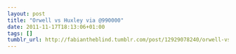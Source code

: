 ```yaml
---
layout: post
title: "Orwell vs Huxley via @990000"
date: 2011-11-17T18:13:06+01:00
tags: []
tumblr_url: http://fabiantheblind.tumblr.com/post/12929078240/orwell-vs-huxley-via-990000
---
```

